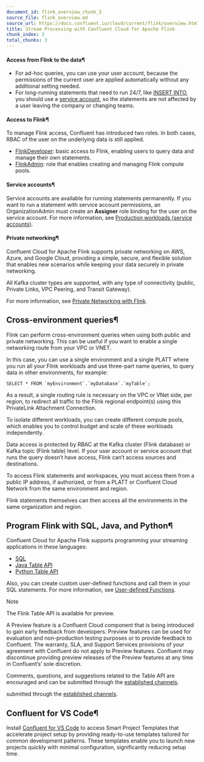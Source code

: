 ```yaml
---
document_id: flink_overview_chunk_3
source_file: flink_overview.md
source_url: https://docs.confluent.io/cloud/current/flink/overview.html
title: Stream Processing with Confluent Cloud for Apache Flink
chunk_index: 3
total_chunks: 3
---
```


#### Access from Flink to the data¶

  * For ad-hoc queries, you can use your user account, because the permissions of the current user are applied automatically without any additional setting needed.
  * For long-running statements that need to run 24/7, like [INSERT INTO](reference/queries/insert-into-from-select.html#flink-sql-insert-into-from-select-statement), you should use a [service account](../security/authenticate/workload-identities/service-accounts/overview.html#service-accounts), so the statements are not affected by a user leaving the company or changing teams.

#### Access to Flink¶

To manage Flink access, Confluent has introduced two roles. In both cases, RBAC of the user on the underlying data is still applied.

  * [FlinkDeveloper](../security/access-control/rbac/predefined-rbac-roles.html#flinkdeveloper-role): basic access to Flink, enabling users to query data and manage their own statements.
  * [FlinkAdmin](../security/access-control/rbac/predefined-rbac-roles.html#flinkadmin-role): role that enables creating and managing Flink compute pools.

#### Service accounts¶

Service accounts are available for running statements permanently. If you want to run a statement with service account permissions, an OrganizationAdmin must create an **Assigner** role binding for the user on the service account. For more information, see [Production workloads (service accounts)](operate-and-deploy/flink-rbac.html#flink-rbac-grant-sa-and-user-permission-for-sql-statements).

#### Private networking¶

Confluent Cloud for Apache Flink supports private networking on AWS, Azure, and Google Cloud, providing a simple, secure, and flexible solution that enables new scenarios while keeping your data securely in private networking.

All Kafka cluster types are supported, with any type of connectivity (public, Private Links, VPC Peering, and Transit Gateway).

For more information, see [Private Networking with Flink](concepts/flink-private-networking.html#flink-sql-private-networking).

## Cross-environment queries¶

Flink can perform cross-environment queries when using both public and private networking. This can be useful if you want to enable a single networking route from your VPC or VNET.

In this case, you can use a single environment and a single PLATT where you run all your Flink workloads and use three-part name queries, to query data in other environments, for example:

    SELECT * FROM `myEnvironment`.`myDatabase`.`myTable`;

As a result, a single routing rule is necessary on the VPC or VNet side, per region, to redirect all traffic to the Flink regional endpoint(s) using this PrivateLink Attachment Connection.

To isolate different workloads, you can create different compute pools, which enables you to control budget and scale of these workloads independently.

Data access is protected by RBAC at the Kafka cluster (Flink database) or Kafka topic (Flink table) level. If your user account or service account that runs the query doesn’t have access, Flink can’t access sources and destinations.

To access Flink statements and workspaces, you must access them from a public IP address, if authorized, or from a PLATT or Confluent Cloud Network from the same environment and region.

Flink statements themselves can then access all the environments in the same organization and region.

## Program Flink with SQL, Java, and Python¶

Confluent Cloud for Apache Flink supports programming your streaming applications in these languages:

  * [SQL](reference/sql-syntax.html#flink-sql-syntax)
  * [Java Table API](get-started/quick-start-java-table-api.html#flink-java-table-api-quick-start)
  * [Python Table API](get-started/quick-start-python-table-api.html#flink-python-table-api-quick-start)

Also, you can create custom user-defined functions and call them in your SQL statements. For more information, see [User-defined Functions](concepts/user-defined-functions.html#flink-sql-udfs).

Note

The Flink Table API is available for preview.

A Preview feature is a Confluent Cloud component that is being introduced to gain early feedback from developers. Preview features can be used for evaluation and non-production testing purposes or to provide feedback to Confluent. The warranty, SLA, and Support Services provisions of your agreement with Confluent do not apply to Preview features. Confluent may discontinue providing preview releases of the Preview features at any time in Confluent’s’ sole discretion.

Comments, questions, and suggestions related to the Table API are encouraged and can be submitted through the [established channels](get-help.html#ccloud-flink-help).

submitted through the [established channels](get-help.html#ccloud-flink-help).

## Confluent for VS Code¶

Install [Confluent for VS Code](../client-apps/vs-code-extension.html#cc-vscode-extension) to access Smart Project Templates that accelerate project setup by providing ready-to-use templates tailored for common development patterns. These templates enable you to launch new projects quickly with minimal configuration, significantly reducing setup time.
